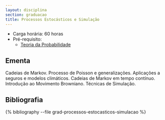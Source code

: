 ```yaml
---
layout: disciplina
section: graduacao
title: Processos Estocásticos e Simulação 
---
```


- Carga horária: 60 horas 
- Pré-requisito:
    - [Teoria da Probabilidade](teoria-probabilidade.html)

## Ementa

Cadeias de Markov. Processo de Poisson e generalizações. Aplicações a seguros e modelos climáticos. Cadeias de Markov em tempo contínuo. Introdução ao Movimento Browniano. Técnicas de Simulação.

## Bibliografia

{% bibliography --file grad-processos-estocasticos-simulacao %}




